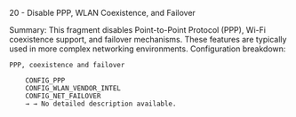 20 - Disable PPP, WLAN Coexistence, and Failover

Summary: This fragment disables Point-to-Point Protocol (PPP), Wi-Fi coexistence support, and failover mechanisms. These features are typically used in more complex networking environments.
Configuration breakdown:

    PPP, coexistence and failover

        CONFIG_PPP
        CONFIG_WLAN_VENDOR_INTEL
        CONFIG_NET_FAILOVER
        → → No detailed description available.

